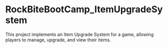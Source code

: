 # RockBiteBootCamp_ItemUpgradeSystem
This project implements an Item Upgrade System for a game, allowing players to manage, upgrade, and view their items.
